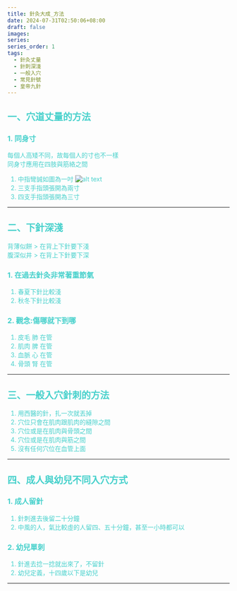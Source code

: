 ```yaml
---
title: 針灸大成_方法
date: 2024-07-31T02:50:06+08:00
draft: false
images: 
series: 
series_order: 1
tags:
  - 針灸丈量
  - 針刺深淺
  - 一般入穴
  - 常見針號
  - 皇帝九針
---
```

<font color = "#48d1cc">

## 一、穴道丈量的方法

### 1. 同身寸

每個人高矮不同，故每個人的寸也不一樣</br>
同身寸應用在四肢與筋絡之間

  1. 中指彎誠如圖為一吋
  ![alt text](/Images/Chinese/Human_Biography/Acupuncture_Decheng/methodlogy/one_inch.png)
  2. 三支手指頭張開為兩寸
  3. 四支手指頭張開為三寸

---

## 二、下針深淺
背薄似餅 > 在背上下針要下淺</br>
腹深似井 > 在背上下針要下深

### 1. 在過去針灸非常著重節氣
  
  1. 春夏下針比較淺
  2. 秋冬下針比較淺

### 2. 觀念:傷哪就下到哪
  1. 皮毛 肺 在管
  2. 肌肉 脾 在管
  3. 血脈 心 在管
  4. 骨頭 腎 在管

---

## 三、一般入穴針刺的方法
  1. 用西醫的針，扎一次就丟掉
  2. 穴位只會在肌肉跟肌肉的縫隙之間  
  3. 穴位或是在肌肉與骨頭之間
  4. 穴位或是在肌肉與筋之間
  5. 沒有任何穴位在血管上面

---

## 四、成人與幼兒不同入穴方式

### 1. 成人留針
  1. 針刺進去後留二十分鐘
  2. 中風的人，氣比較虛的人留四、五十分鐘，甚至一小時都可以

### 2. 幼兒單刺
  1. 針進去捻一捻就出來了，不留針
  2. 幼兒定義，十四歲以下是幼兒

---


